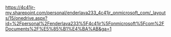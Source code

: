 https://4c41jr-my.sharepoint.com/personal/enderlava233_4c41jr_onmicrosoft_com/_layouts/15/onedrive.aspx?id=%2Fpersonal%2Fenderlava233%5F4c41jr%5Fonmicrosoft%5Fcom%2FDocuments%2F%E5%85%B1%E4%BA%AB&ga=1
